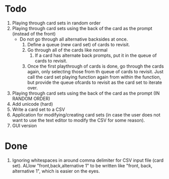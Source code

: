 # Todo 

1. Playing through card sets in random order
2. Playing through card sets using the back of the card as the prompt (instead of the front)
	- Do not go through all alternative backsides at once.
		1. Define a queue (new card set) of cards to revisit.
		2. Go through all of the cards like normal
			1. If a card has alternate back prompts, put it in the queue of cards to revisit.
		3. Once the first playthrough of cards is done, go through the cards again, only selecting those from th queue of cards to revisit. Just call the card set playing function again from within the function, but provide the queue ofcards to revisit as the card set to iterate over.
3. Playing through card sets using the back of the card as the prompt (IN RANDOM ORDER)
4. Add unicode (hard)
5. Write a card set to a CSV
6. Application for modifying/creating card sets (in case the user does not want to use the text editor to modify the CSV for some reason).
7. GUI version

# Done

1. Ignoring whitespaces in around comma delimiter for CSV input file (card set). ALlow "front,back,alternative 1" to be written like "front, back, alternative 1", which is easier on the eyes.

